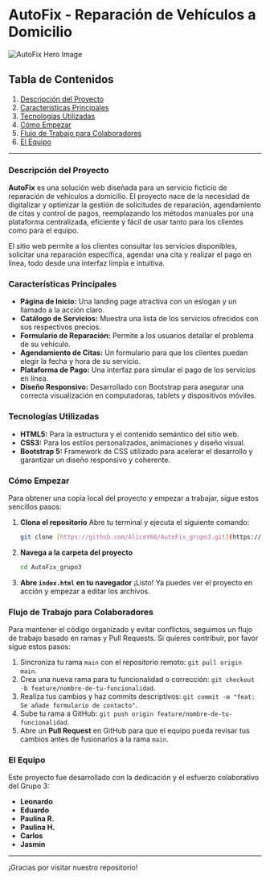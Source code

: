 # AutoFix - Reparación de Vehículos a Domicilio 

![AutoFix Hero Image](https://placehold.co/800x400/343a40/ffffff?text=AutoFix+WebApp&font=poppins)

## Tabla de Contenidos
1. [Descripción del Proyecto](#descripción-del-proyecto-️)
2. [Características Principales](#características-principales-)
3. [Tecnologías Utilizadas](#tecnologías-utilizadas-)
4. [Cómo Empezar](#cómo-empezar-)
5. [Flujo de Trabajo para Colaboradores](#flujo-de-trabajo-para-colaboradores-)
6. [El Equipo](#el-equipo-)

---

### Descripción del Proyecto 

**AutoFix** es una solución web diseñada para un servicio ficticio de reparación de vehículos a domicilio. El proyecto nace de la necesidad de digitalizar y optimizar la gestión de solicitudes de reparación, agendamiento de citas y control de pagos, reemplazando los métodos manuales por una plataforma centralizada, eficiente y fácil de usar tanto para los clientes como para el equipo.

El sitio web permite a los clientes consultar los servicios disponibles, solicitar una reparación específica, agendar una cita y realizar el pago en línea, todo desde una interfaz limpia e intuitiva.

### Características Principales 

* **Página de Inicio:** Una landing page atractiva con un eslogan y un llamado a la acción claro.
* **Catálogo de Servicios:** Muestra una lista de los servicios ofrecidos con sus respectivos precios.
* **Formulario de Reparación:** Permite a los usuarios detallar el problema de su vehículo.
* **Agendamiento de Citas:** Un formulario para que los clientes puedan elegir la fecha y hora de su servicio.
* **Plataforma de Pago:** Una interfaz para simular el pago de los servicios en línea.
* **Diseño Responsivo:** Desarrollado con Bootstrap para asegurar una correcta visualización en computadoras, tablets y dispositivos móviles.

### Tecnologías Utilizadas 

* **HTML5:** Para la estructura y el contenido semántico del sitio web.
* **CSS3:** Para los estilos personalizados, animaciones y diseño visual.
* **Bootstrap 5:** Framework de CSS utilizado para acelerar el desarrollo y garantizar un diseño responsivo y coherente.

### Cómo Empezar 

Para obtener una copia local del proyecto y empezar a trabajar, sigue estos sencillos pasos:

1.  **Clona el repositorio**
    Abre tu terminal y ejecuta el siguiente comando:
    ```bash
    git clone [https://github.com/AliceV66/AutoFix_grupo3.git](https://github.com/AliceV66/AutoFix_grupo3.git)
    ```

2.  **Navega a la carpeta del proyecto**
    ```bash
    cd AutoFix_grupo3
    ```

3.  **Abre `index.html` en tu navegador**
    ¡Listo! Ya puedes ver el proyecto en acción y empezar a editar los archivos.

### Flujo de Trabajo para Colaboradores 

Para mantener el código organizado y evitar conflictos, seguimos un flujo de trabajo basado en ramas y Pull Requests. Si quieres contribuir, por favor sigue estos pasos:

1.  Sincroniza tu rama `main` con el repositorio remoto: `git pull origin main`.
2.  Crea una nueva rama para tu funcionalidad o corrección: `git checkout -b feature/nombre-de-tu-funcionalidad`.
3.  Realiza tus cambios y haz commits descriptivos: `git commit -m "feat: Se añade formulario de contacto"`.
4.  Sube tu rama a GitHub: `git push origin feature/nombre-de-tu-funcionalidad`.
5.  Abre un **Pull Request** en GitHub para que el equipo pueda revisar tus cambios antes de fusionarlos a la rama `main`.

### El Equipo 

Este proyecto fue desarrollado con la dedicación y el esfuerzo colaborativo del Grupo 3:


* **Leonardo**
* **Eduardo**
* **Paulina R.**
* **Paulina H.**
* **Carlos**
* **Jasmin**

---
¡Gracias por visitar nuestro repositorio!
